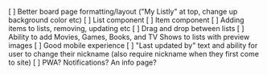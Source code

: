 [ ] Better board page formatting/layout ("My Listly" at top, change up background color etc)
[ ] List component
[ ] Item component
[ ] Adding items to lists, removing, updating etc
[ ] Drag and drop between lists
[ ] Ability to add Movies, Games, Books, and TV Shows to lists with preview images
[ ] Good mobile experience
[ ] "Last updated by" text and ability for user to change their nickname (also require nickname when they first come to site)
[ ] PWA? Notifications? An info page?